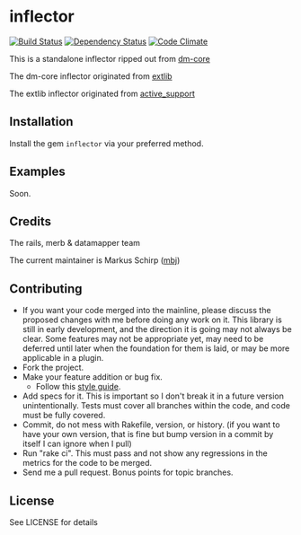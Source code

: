 inflector
=========

[![Build Status](https://secure.travis-ci.org/mbj/inflector.png)](http://travis-ci.org/mbj/inflector)
[![Dependency Status](https://gemnasium.com/mbj/inflector.png)](https://gemnasium.com/mbj/inflector)
[![Code Climate](https://codeclimate.com/badge.png)](https://codeclimate.com/github/mbj/inflector)

This is a standalone inflector ripped out from [dm-core](https://github.com/datamapper/dm-core)

The dm-core inflector originated from [extlib](https://github.com/datamapper/extlib)

The extlib inflector originated from [active_support](https://github.com/rails/rails)

Installation
------------

Install the gem ```inflector``` via your preferred method.

Examples
--------

Soon.

Credits
-------

The rails, merb & datamapper team

The current maintainer is Markus Schirp ([mbj](https://github.com/mbj))

Contributing
-------------

* If you want your code merged into the mainline, please discuss the proposed changes with me before doing any work on it. This library is still in early development, and the direction it is going may not always be clear. Some features may not be appropriate yet, may need to be deferred until later when the foundation for them is laid, or may be more applicable in a plugin.
* Fork the project.
* Make your feature addition or bug fix.
  * Follow this [style guide](https://github.com/dkubb/styleguide).
* Add specs for it. This is important so I don't break it in a future version unintentionally. Tests must cover all branches within the code, and code must be fully covered.
* Commit, do not mess with Rakefile, version, or history. (if you want to have your own version, that is fine but bump version in a commit by itself I can ignore when I pull)
* Run "rake ci". This must pass and not show any regressions in the metrics for the code to be merged.
* Send me a pull request. Bonus points for topic branches.

License
-------

See LICENSE for details
